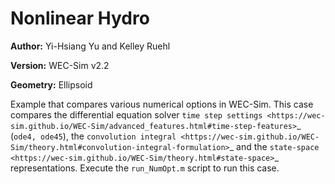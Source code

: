 # Nonlinear Hydro

**Author:**  	Yi-Hsiang Yu and Kelley Ruehl

**Version:** 	WEC-Sim v2.2

**Geometry:**	Ellipsoid

Example that compares various numerical options in WEC-Sim. This case compares the differential equation solver `time step settings <https://wec-sim.github.io/WEC-Sim/advanced_features.html#time-step-features>`_ (``ode4, ode45``), the `convolution integral <https://wec-sim.github.io/WEC-Sim/theory.html#convolution-integral-formulation>`_ and the `state-space <https://wec-sim.github.io/WEC-Sim/theory.html#state-space>`_ representations. Execute the `run_NumOpt.m` script to run this case. 



